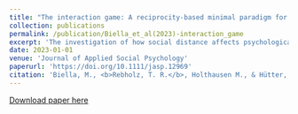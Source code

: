 ```yaml
---
title: "The interaction game: A reciprocity‐based minimal paradigm for the induction of social distance"
collection: publications
permalink: /publication/Biella_et_al(2023)-interaction_game
excerpt: 'The investigation of how social distance affects psychological phenomena has relied mostly on comparisons between strangers and acquaintances. Such an operationalization suffers from a confound between social distance and acquaintance. We propose an experimental paradigm that manipulates social distance while avoiding the aforementioned confound. By relying on reciprocity and known social tie formation mechanisms, the Interaction Game provides researchers with a powerful tool for the investigation of social distance effects without inducing negative affective or emotional states. Four preregistered experiments demonstrate the internal and external validity of the paradigm. The capability of manipulating social distance in a targeted manner constitutes a critical step towards advancing our knowledge of the impact of such metrics on human cognition and behavior. Moreover, Experiment 4 demonstrates that the Interaction Game can induce social distance that is free of acquaintanceship, and that such a minimal manipulation is sufficient for inducing close‐other favoritism in a social discounting task. These findings expand our understanding of social distance as a powerful mechanism underlying social judgments and behaviors.'
date: 2023-01-01
venue: 'Journal of Applied Social Psychology'
paperurl: 'https://doi.org/10.1111/jasp.12969'
citation: 'Biella, M., <b>Rebholz, T. R.</b>, Holthausen M., & Hütter, M. (2023). The interaction game: A reciprocity‐based minimal paradigm for the induction of social distance <i>Journal of Applied Social Psychology</i>, <i>53</i>(8), 796–814. https://doi.org/10.1111/jasp.12969'
---
```


[Download paper here](https://onlinelibrary.wiley.com/doi/epdf/10.1111/jasp.12969)